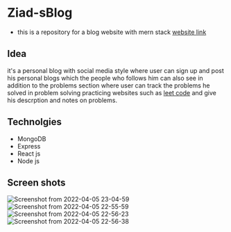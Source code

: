 # Ziad-sBlog
- this is a repository for a blog website with mern stack 
[website link](https://ziad-mern-blogs.herokuapp.com/)
## Idea
it's a personal blog with social media style where user can sign up and post his personal blogs
which the people who follows him can also see in addition to the problems section where user can 
track the problems he solved in problem solving practicing websites such as [leet code](https://leetcode.com/)
and give his descrption and notes on problems.
## Technolgies
- MongoDB
- Express
- React js
- Node js
## Screen shots
![Screenshot from 2022-04-05 23-04-59](https://user-images.githubusercontent.com/45507925/161849043-d5e6a12e-eb73-4eb2-818e-3dc7b70ff420.png)
![Screenshot from 2022-04-05 22-55-59](https://user-images.githubusercontent.com/45507925/161848796-aef08187-ae1c-45c6-9463-5b609d9f7662.png)
![Screenshot from 2022-04-05 22-56-23](https://user-images.githubusercontent.com/45507925/161848798-d9a43bcd-a998-451f-a753-9bcd5b2464eb.png)
![Screenshot from 2022-04-05 22-56-38](https://user-images.githubusercontent.com/45507925/161848800-260317d3-350d-44ae-bdbe-1b2ec0ed4ccd.png)
